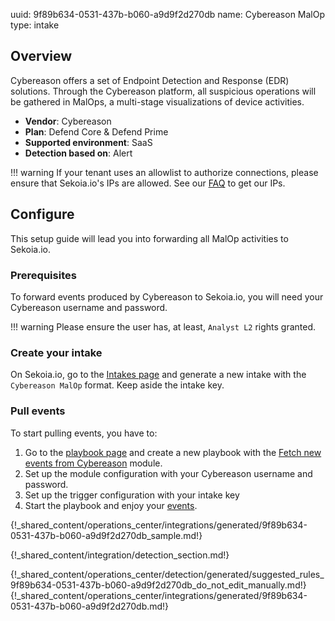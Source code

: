 uuid: 9f89b634-0531-437b-b060-a9d9f2d270db
name: Cybereason MalOp
type: intake

## Overview

Cybereason offers a set of Endpoint Detection and Response (EDR) solutions. Through the Cybereason platform, all suspicious operations will be gathered in MalOps, a multi-stage visualizations of device activities.

- **Vendor**: Cybereason
- **Plan**: Defend Core & Defend Prime
- **Supported environment**: SaaS
- **Detection based on**: Alert

!!! warning
    If your tenant uses an allowlist to authorize connections, please ensure that Sekoia.io's IPs are allowed.
    See our [FAQ](/xdr/FAQ) to get our IPs.


## Configure

This setup guide will lead you into forwarding all MalOp activities to Sekoia.io.

### Prerequisites

To forward events produced by Cybereason to Sekoia.io, you will need your Cybereason username and password. 

!!! warning
    Please ensure the user has, at least, `Analyst L2` rights granted.

### Create your intake

On Sekoia.io, go to the [Intakes page](https://app.sekoia.io/operations/intakes/new) and generate a new intake with the `Cybereason MalOp` format.
Keep aside the intake key.

### Pull events

To start pulling events, you have to: 

1. Go to the [playbook page](https://app.sekoia.io/operations/playbooks) and create a new playbook with the [Fetch new events from Cybereason](/integration/action_library/endpoint/cybereason.md) module. 
2. Set up the module configuration with your Cybereason username and password.
3. Set up the trigger configuration with your intake key
4. Start the playbook and enjoy your [events](https://app.sekoia.io/operations/events).


{!_shared_content/operations_center/integrations/generated/9f89b634-0531-437b-b060-a9d9f2d270db_sample.md!}


{!_shared_content/integration/detection_section.md!}

{!_shared_content/operations_center/detection/generated/suggested_rules_9f89b634-0531-437b-b060-a9d9f2d270db_do_not_edit_manually.md!}
{!_shared_content/operations_center/integrations/generated/9f89b634-0531-437b-b060-a9d9f2d270db.md!}
